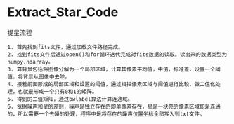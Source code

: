 # Extract_Star_Code

提星流程

    1. 首先找到fits文件，通过加载文件路径完成。
    2. 找到fits文件后通过open()和for循环迭代完成对fits数据的读取。读出来的数据类型为numpy.ndarray。
    3. 算背景包括将图像分解为一个局部区域，计算其像素平均值，中值，标准差，设置一个阈值，将背景从图像中去除。
    4. 接着前面形成的局部区域和设置的阈值，通过扫描像素区域与阈值进行比较，做二值化处理，也就是形成一个只有0和1的矩阵。
    5. 得到的二值矩阵，通过bwlabel算法计算连通域。
    6. 依据噪声和星的差别，噪声是独立存在的即单像素存在，星是一块亮的像素区域即是连通的，所以需要一个去噪的处理，程序中是将存在的噪声位置坐标全部写入到txt文件。

